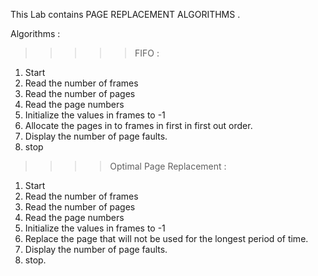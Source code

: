 This Lab contains PAGE REPLACEMENT ALGORITHMS .

Algorithms :
>>>>>FIFO :
1. Start
2. Read the number of frames
3. Read the number of pages
4. Read the page numbers
5. Initialize the values in frames to -1
6. Allocate the pages in to frames in first in first out order.
7. Display the number of page faults.
8. stop

>>>>Optimal Page Replacement :
1. Start
2. Read the number of frames
3. Read the number of pages
4. Read the page numbers
5. Initialize the values in frames to -1
6. Replace the page that will not be used for the longest period of time.
7. Display the number of page faults.
8. stop. 
